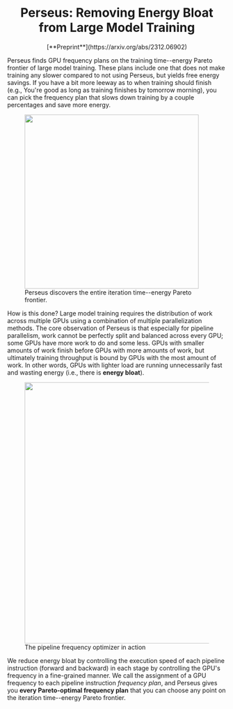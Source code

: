 <div align="center" markdown>
<h1>Perseus: Removing Energy Bloat<br>from Large Model Training</h1>
[**Preprint**](https://arxiv.org/abs/2312.06902)
</div>

Perseus finds GPU frequency plans on the training time--energy Pareto frontier of large model training.
These plans include one that does not make training any slower compared to not using Perseus, but yields free energy savings.
If you have a bit more leeway as to when training should finish (e.g., You're good as long as training finishes by tomorrow morning), you can pick the frequency plan that slows down training by a couple percentages and save more energy.

<figure>
<img src="../img/iteration_time_energy_frontier.svg" width=400px>
<figcaption>Perseus discovers the entire iteration time--energy Pareto frontier.</figcaption>
</figure>

How is this done?
Large model training requires the distribution of work across multiple GPUs using a combination of multiple parallelization methods.
The core observation of Perseus is that especially for pipeline parallelism, work cannot be perfectly split and balanced across every GPU; some GPUs have more work to do and some less.
GPUs with smaller amounts of work finish before GPUs with more amounts of work, but ultimately training throughput is bound by GPUs with the most amount of work.
In other words, GPUs with lighter load are running unnecessarily fast and wasting energy (i.e., there is **energy bloat**).

<figure>
  <img src="../../research_overview/img/wide-resnet.gif" width=600px>
  <figcaption>The pipeline frequency optimizer in action</figcaption>
</figure>

We reduce energy bloat by controlling the execution speed of each pipeline instruction (forward and backward) in each stage by controlling the GPU's frequency in a fine-grained manner.
We call the assignment of a GPU frequency to each pipeline instruction *frequency plan*, and Perseus gives you **every Pareto-optimal frequency plan** that you can choose any point on the iteration time--energy Pareto frontier.
